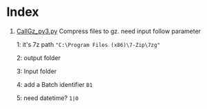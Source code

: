 # Index
1. [CallGz_py3.py](./CallGz_py3.py) Compress files to gz. need input follow parameter

    1: it's 7z path `"C:\Program Files (x86)\7-Zip\7zg"`

    2: output folder 

    3: Input folder

    4: add a Batch identifier `B1`

    5: need datetime? `1|0`